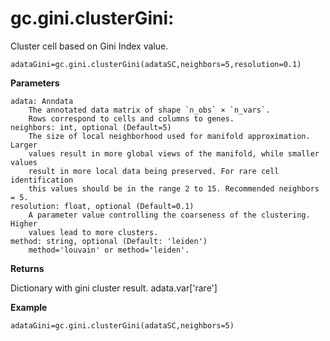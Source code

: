 gc.gini.clusterGini:
==================
Cluster cell based on Gini Index value.

```
adataGini=gc.gini.clusterGini(adataSC,neighbors=5,resolution=0.1)
```

**Parameters**

    adata: Anndata
        The annotated data matrix of shape `n_obs` × `n_vars`.
        Rows correspond to cells and columns to genes.
    neighbors: int, optional (Default=5)
        The size of local neighborhood used for manifold approximation. Larger
        values result in more global views of the manifold, while smaller values
        result in more local data being preserved. For rare cell identification
        this values should be in the range 2 to 15. Recommended neighbors = 5.
    resolution: float, optional (Default=0.1)
        A parameter value controlling the coarseness of the clustering. Higher
        values lead to more clusters.
    method: string, optional (Default: 'leiden')
        method='louvain' or method='leiden'.

**Returns**

Dictionary with gini cluster result. adata.var['rare']

**Example**

```
adataGini=gc.gini.clusterGini(adataSC,neighbors=5)
```
